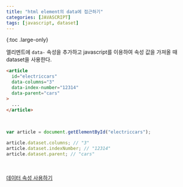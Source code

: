 ```yaml
---
title: "html element의 data에 접근하기"
categories: [JAVASCRIPT]
tags: [javascript, dataset]
---
```


{:toc .large-only}

엘리멘트에 `data-` 속성을 추가하고 javascript를 이용하여 속성 값을 가져올 때 dataset을 사용한다.

```html
<article
  id="electriccars"
  data-columns="3"
  data-index-number="12314"
  data-parent="cars"
>
  ...
</article>
```

<br/>

```js
var article = document.getElementById("electriccars");

article.dataset.columns; // "3"
article.dataset.indexNumber; // "12314"
article.dataset.parent; // "cars"
```

<br/>

[데이터 속성 사용하기](https://developer.mozilla.org/ko/docs/Learn/HTML/Howto/Use_data_attributes)
